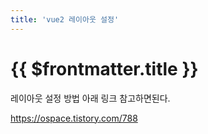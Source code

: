 ```yaml
---
title: 'vue2 레이아웃 설정'
---
```


# {{ $frontmatter.title }}


레이아웃 설정 방법 아래 링크 참고하면된다.


https://ospace.tistory.com/788